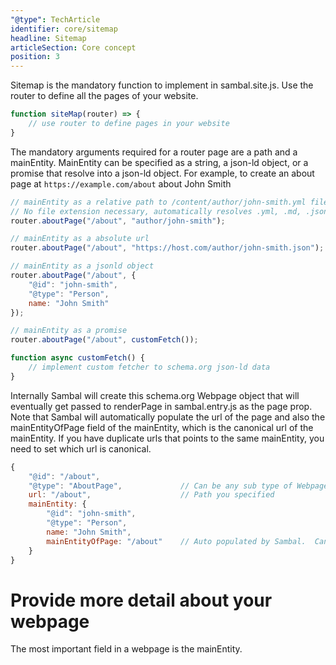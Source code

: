 ```yaml
---
"@type": TechArticle
identifier: core/sitemap
headline: Sitemap
articleSection: Core concept
position: 3
---
```


Sitemap is the mandatory function to implement in sambal.site.js.  Use the router to define all the pages of your website.

```js
function siteMap(router) => {
    // use router to define pages in your website
}
```

The mandatory arguments required for a router page are a path and a mainEntity.  MainEntity can be specified as a string, a json-ld object, or a promise that resolve into a json-ld object.  For example, to create an about page at `https://example.com/about` about John Smith


```js
// mainEntity as a relative path to /content/author/john-smith.yml file
// No file extension necessary, automatically resolves .yml, .md, .json
router.aboutPage("/about", "author/john-smith");

// mainEntity as a absolute url
router.aboutPage("/about", "https://host.com/author/john-smith.json");

// mainEntity as a jsonld object
router.aboutPage("/about", {
    "@id": "john-smith",
    "@type": "Person",
    name: "John Smith"
});

// mainEntity as a promise
router.aboutPage("/about", customFetch());

function async customFetch() {
    // implement custom fetcher to schema.org json-ld data
}
```

Internally Sambal will create this schema.org Webpage object that will eventually get passed to renderPage in sambal.entry.js as the page prop.  Note that Sambal will automatically populate the url of the page and also the mainEntityOfPage field of the mainEntity, which is the canonical url of the mainEntity.  If you have duplicate urls that points to the same mainEntity, you need to set which url is canonical.  

```js
{
    "@id": "/about",
    "@type": "AboutPage",             // Can be any sub type of Webpage. i.e.
    url: "/about",                    // Path you specified
    mainEntity: {
        "@id": "john-smith",          
        "@type": "Person",
        name: "John Smith",
        mainEntityOfPage: "/about"    // Auto populated by Sambal.  Canonical url for the mainEntity
    }
}
```

# Provide more detail about your webpage

The most important field in a webpage is the mainEntity.